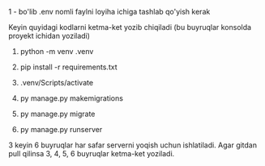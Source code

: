 1 - bo'lib .env nomli faylni loyiha ichiga tashlab qo'yish kerak

Keyin quyidagi kodlarni ketma-ket yozib chiqiladi (bu buyruqlar konsolda proyekt ichidan yoziladi)

1) python -m venv .venv

2) pip install -r requirements.txt

3) .venv/Scripts/activate

4) py manage.py makemigrations

5) py manage.py migrate

6) py manage.py runserver

3 keyin 6 buyruqlar har safar serverni yoqish uchun ishlatiladi.
Agar gitdan pull qilinsa 3, 4, 5, 6 buyruqlar ketma-ket yoziladi.